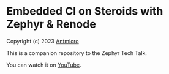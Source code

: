# Embedded CI on Steroids with Zephyr & Renode

Copyright (c) 2023 [Antmicro](https://www.antmicro.com)

This is a companion repository to the Zephyr Tech Talk.

You can watch it on [YouTube](https://www.youtube.com/watch?v=hBODmrYUzV0).
